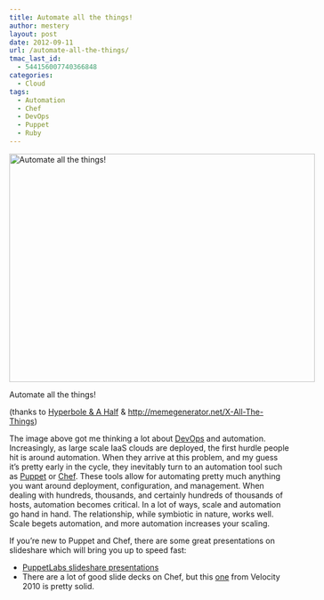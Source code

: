 ```yaml
---
title: Automate all the things!
author: mestery
layout: post
date: 2012-09-11
url: /automate-all-the-things/
tmac_last_id:
  - 544156007740366848
categories:
  - Cloud
tags:
  - Automation
  - Chef
  - DevOps
  - Puppet
  - Ruby
---
```

<div id="attachment_329" style="width: 559px" class="wp-caption alignnone">
  <a href="http://www.siliconloons.com/wp-content/uploads/2012/09/automate-all-the-things.png"><img class="size-large wp-image-329" title="automate-all-the-things" src="http://www.siliconloons.com/wp-content/uploads/2012/09/automate-all-the-things-1024x767.png" alt="Automate all the things!" width="549" height="411" /></a>
  
  <p class="wp-caption-text">
    Automate all the things!
  </p>
</div>

(thanks to <a href="http://hyperboleandahalf.blogspot.com/" target="_blank">Hyperbole & A Half</a> & <a href="http://memegenerator.net/X-All-The-Things" target="_blank">http://memegenerator.net/X-All-The-Things</a>)

The image above got me thinking a lot about <a title="DevOps" href="http://www.google.com/url?sa=t&rct=j&q=&esrc=s&source=web&cd=1&cad=rja&ved=0CCMQFjAA&url=http%3A%2F%2Fen.wikipedia.org%2Fwiki%2FDevOps&ei=knRPUOvDGK_tiQLZz4DoAg&usg=AFQjCNHazVoFdIUl3LGKjcwEUoiQCZ-xDQ&sig2=L2j5QkPRIGhONULQ23QMcg" target="_blank">DevOps</a> and automation. Increasingly, as large scale IaaS clouds are deployed, the first hurdle people hit is around automation. When they arrive at this problem, and my guess it&#8217;s pretty early in the cycle, they inevitably turn to an automation tool such as <a title="Puppet" href="http://www.google.com/url?sa=t&rct=j&q=&esrc=s&source=web&cd=1&cad=rja&ved=0CCEQFjAA&url=http%3A%2F%2Fpuppetlabs.com%2F&ei=-HRPUPTDG4HQiwKk8YG4DQ&usg=AFQjCNFRhpgP8X0ITlzbTdaVZ5Krfc-xkw&sig2=LduWKFl1J0vWj7Q3VpwRbg" target="_blank">Puppet</a> or <a title="Chef" href="http://www.google.com/url?sa=t&rct=j&q=&esrc=s&source=web&cd=1&cad=rja&ved=0CCEQFjAA&url=http%3A%2F%2Fwww.opscode.com%2Fchef%2F&ei=BnVPUN_dKO3liwK004HoDA&usg=AFQjCNGNoY99MFKpyEwvwJEl5653cxn3XQ&sig2=jeqpbvJFZ1p6oaDJ7OvO_A" target="_blank">Chef</a>. These tools allow for automating pretty much anything you want around deployment, configuration, and management. When dealing with hundreds, thousands, and certainly hundreds of thousands of hosts, automation becomes critical. In a lot of ways, scale and automation go hand in hand. The relationship, while symbiotic in nature, works well. Scale begets automation, and more automation increases your scaling.

If you&#8217;re new to Puppet and Chef, there are some great presentations on slideshare which will bring you up to speed fast:

  * <a title="PuppetLabs slideshare presentations" href="http://www.slideshare.net/PuppetLabs/presentations" target="_blank">PuppetLabs slideshare presentations</a>
  * There are a lot of good slide decks on Chef, but this <a title="Infrastructure automation with Chef" href="http://www.slideshare.net/adamhjk/infrastructure-automation-with-chef" target="_blank">one</a> from Velocity 2010 is pretty solid.